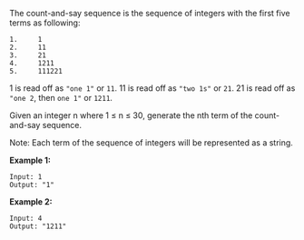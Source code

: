 The count-and-say sequence is the sequence of integers with the first five terms as following:
```
1.     1
2.     11
3.     21
4.     1211
5.     111221
```
1 is read off as `"one 1"` or `11`.
11 is read off as `"two 1s"` or `21`.
21 is read off as `"one 2`, then `one 1"` or `1211`.

Given an integer n where 1 ≤ n ≤ 30, generate the nth term of the count-and-say sequence.

Note: Each term of the sequence of integers will be represented as a string.

 

**Example 1:**
```
Input: 1
Output: "1"
```
**Example 2:**
```
Input: 4
Output: "1211"
```